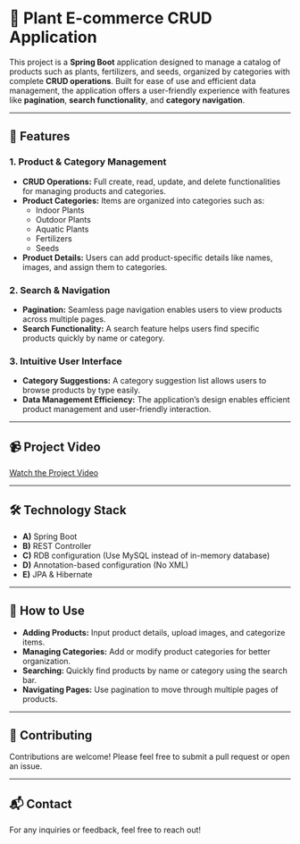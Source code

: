 # 🌱 Plant E-commerce CRUD Application

This project is a **Spring Boot** application designed to manage a catalog of products such as plants, fertilizers, and seeds, organized by categories with complete **CRUD operations**. Built for ease of use and efficient data management, the application offers a user-friendly experience with features like **pagination**, **search functionality**, and **category navigation**.

---

## 🚀 Features

### 1. Product & Category Management
- **CRUD Operations:** Full create, read, update, and delete functionalities for managing products and categories.
- **Product Categories:** Items are organized into categories such as:
  - Indoor Plants
  - Outdoor Plants
  - Aquatic Plants
  - Fertilizers
  - Seeds
- **Product Details:** Users can add product-specific details like names, images, and assign them to categories.

### 2. Search & Navigation
- **Pagination:** Seamless page navigation enables users to view products across multiple pages.
- **Search Functionality:** A search feature helps users find specific products quickly by name or category.

### 3. Intuitive User Interface
- **Category Suggestions:** A category suggestion list allows users to browse products by type easily.
- **Data Management Efficiency:** The application’s design enables efficient product management and user-friendly interaction.

---

## 📹 Project Video
[Watch the Project Video](https://github.com/user-attachments/assets/a5bc10e9-99a6-4789-bf8b-de471f605d98)

---

## 🛠️ Technology Stack
- **A)** Spring Boot
- **B)** REST Controller
- **C)** RDB configuration (Use MySQL instead of in-memory database)
- **D)** Annotation-based configuration (No XML)
- **E)** JPA & Hibernate

---

## 📝 How to Use
- **Adding Products:** Input product details, upload images, and categorize items.
- **Managing Categories:** Add or modify product categories for better organization.
- **Searching:** Quickly find products by name or category using the search bar.
- **Navigating Pages:** Use pagination to move through multiple pages of products.

---

## 🤝 Contributing
Contributions are welcome! Please feel free to submit a pull request or open an issue.

---

## 📬 Contact
For any inquiries or feedback, feel free to reach out!

